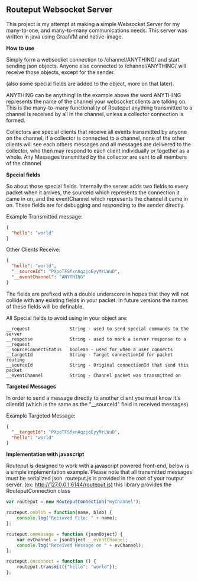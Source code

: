 ## Routeput Websocket Server ##

This project is my attempt at making a simple Websocket Server for my many-to-one, and many-to-many communications needs. This server was written in java using GraalVM and native-image.

**How to use**

Simply form a websocket connection to /channel/ANYTHING/ and start sending json objects. Anyone else connected to /channel/ANYTHING/ will receive those objects, except for the sender. 

(also some special fields are added to the object, more on that later).

ANYTHING can be anything! In the example above the word ANYTHING represents the name of the channel your websocket clients are talking on. This is the many-to-many functionality of Routeput anything transmitted to a channel is received by all in the channel, unless a collector connection is formed.

Collectors are special clients that receive all events transmitted by anyone on the channel, if a collector is connected to a channel, none of the other clients will see each others messages and all messages are delivered to the collector, who then may respond to each client individually or together as a whole. Any Messages transmitted by the collector are sent to all members of the channel

**Special fields**

So about those special fields. Internally the server adds two fields to every packet when it arrives, the sourceId which represents the connection it came in on, and the eventChannel which represents the channel it came in on. These fields are for debugging and responding to the sender directly.

Example Transmitted message:

```json
{
  "hello": "world"
}
```

Other Clients Receive:

```json
{
  "hello": "world",
  "__sourceId": "PXpoTFSfxnAqzjoEyyMrLWuD",
  "__eventChannel": "ANYTHING"
}
```

The fields are prefixed with a double underscore in hopes that they will not collide with any existing fields in your packet. In future versions the names of these fields will be definable.

All Special fields to avoid using in your object are:
```
__request               String - used to send special commands to the server
__response              String - used to mark a server response to a __request
__sourceConnectStatus   boolean - used for when a user connects 
__targetId              String - Target connectionId for packet routing
__sourceId              String - Original connectionId that send this packet
__eventChannel          String - Channel packet was transmitted on
```
**Targeted Messages**

In order to send a message directly to another client you must know it's clientId (which is the same as the "__sourceId" field in received messages)

Example Targeted Message:
```json
{
  "__targetId": "PXpoTFSfxnAqzjoEyyMrLWuD",
  "hello": "world"
}
```

**Implementation with javascript**

Routeput is designed to work with a javascript powered front-end, below is a simple implementation example. Please note that all transmitted messages must be serialized json. routeput.js is provided in the root of your routput server. (ex: http://127.0.0.1:6144/routeput.js) this library provides the RouteputConnection class

```javascript
var routeput = new RouteputConnection("myChannel");

routeput.onblob = function(name, blob) {
    console.log("Recieved File: " + name);
};

routeput.onmessage = function (jsonObject) {
    var evChannel = jsonObject.__eventChannel;
	console.log("Received Message on " + evChannel);
};

routeput.onconnect = function () {
	routeput.transmit({"hello": "world"});
};

```